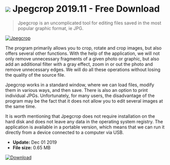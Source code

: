 # ![](https://cdn.softexe.net/static/icon/win.gif) Jpegcrop 2019.11 - Free Download

> Jpegcrop is an uncomplicated tool for editing files saved in the most popular graphic format, ie JPG.

[![Jpegcrop](https:https://tse3.mm.bing.net/th?id=OIP.pFUvXgB0fwr308h79m0pAwHaEK&pid=Api)](https://softexe.net/win/multimedia/other/jpegcrop:pRgha.html)

The program primarily allows you to crop, rotate and crop images, but also offers several other functions. With the help of the application, we will not only remove unnecessary fragments of a given photo or graphic, but also add an additional filter with a gray effect, zoom in or out the photo and remove unnecessary edges. We will do all these operations without losing the quality of the source file.
 
 Jpegcrop works in a standard window, where we can load files, modify them in various ways, and then save. There is also an option to print individual JPGs. Unfortunately, for many users, the disadvantage of the program may be the fact that it does not allow you to edit several images at the same time.
 
 It is worth mentioning that Jpegcrop does not require installation on the hard disk and does not leave any data in the operating system registry. The application is available in a portable version, which means that we can run it directly from a device connected to a computer via USB.


- **Update:** Dec 01 2019
- **File size:** 0.65 MB

[![Download](https://cdn.softexe.net/static/img/download.png)](https://softexe.net/win/multimedia/other/jpegcrop:pRgha.html)

